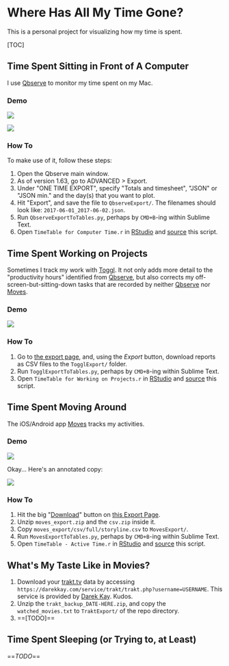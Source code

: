 # Where Has All My Time Gone?

This is a personal project for visualizing how my time is spent. 

[TOC]

## Time Spent Sitting in Front of A Computer

I use [Qbserve][] to monitor my time spent on my Mac. 

### Demo

![](https://ww4.sinaimg.cn/large/006tNc79ly1fh7xxvq3nqj31jo17aq95.jpg)

![](https://ww3.sinaimg.cn/large/006tNc79ly1fh7xyriyxnj31je172tkx.jpg)

### How To

To make use of it, follow these steps:

1. Open the Qbserve main window.
2. As of version 1.63, go to ADVANCED > Export.
3. Under "ONE TIME EXPORT", specify "Totals and timesheet", "JSON" or "JSON min." and the day(s) that you want to plot. 
4. Hit "Export", and save the file to `QbserveExport/`. The filenames should look like: `2017-06-01_2017-06-02.json`.
5. Run `QbserveExportToTables.py`, perhaps by `CMD+B`-ing within Sublime Text.
6. Open `TimeTable for Computer Time.r` in [RStudio][] and [source](http://www.dummies.com/programming/r/how-to-source-a-script-in-r/) this script.

[Qbserve]: https://qotoqot.com/qbserve/

## Time Spent Working on Projects

Sometimes I track my work with [Toggl](https://toggl.com/). It not only adds more detail to the "productivity hours" identified from [Qbserve][], but also corrects my off-screen-but-sitting-down tasks that are recorded by neither [Qbserve][] nor [Moves][].

### Demo

![](https://ww1.sinaimg.cn/large/006tNc79ly1fh80p014m4j30zk0paq7s.jpg)

### How To

1. Go to [the export page](https://toggl.com/app/reports/detailed/), and, using the _Export_ button, download reports as CSV files to the `TogglExport/` folder.
2. Run `TogglExportToTables.py`, perhaps by `CMD+B`-ing within Sublime Text.
3. Open `TimeTable for Working on Projects.r` in [RStudio][] and [source](http://www.dummies.com/programming/r/how-to-source-a-script-in-r/) this script.

## Time Spent Moving Around

The iOS/Android app [Moves][] tracks my activities. 

[Moves]: https://moves-app.com/

### Demo
![](https://ws2.sinaimg.cn/large/006tKfTcly1fh4t8mq4pdj31kw188x6p.jpg)

Okay... Here's an annotated copy:

![](https://ws1.sinaimg.cn/large/006tKfTcly1fh4t8hk9vhj31kw18a1l2.jpg)


### How To

1. Hit the big "[Download](https://accounts.moves-app.com/export/download)" button on [this Export Page](https://accounts.moves-app.com/export).
2. Unzip `moves_export.zip` and the `csv.zip` inside it.
3. Copy `moves_export/csv/full/storyline.csv` to `MovesExport/`.
4. Run `MovesExportToTables.py`, perhaps by `CMD+B`-ing within Sublime Text.
5. Open `TimeTable - Active Time.r` in [RStudio][] and [source](http://www.dummies.com/programming/r/how-to-source-a-script-in-r/) this script.

## What's My Taste Like in Movies?

1. Download your [trakt.tv](https://trakt.tv/) data by accessing `https://darekkay.com/service/trakt/trakt.php?username=USERNAME`. This service is provided by [Darek Kay](https://darekkay.com/2014/08/12/trakt-tv-backup/). Kudos.
2. Unzip the `trakt_backup_DATE-HERE.zip`, and copy the `watched_movies.txt` to `TraktExport/` of the repo directory.
3. ==[TODO]==

## Time Spent Sleeping (or Trying to, at Least)

==*TODO*==





[RStudio]: https://www.rstudio.com/